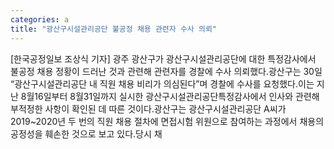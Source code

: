```yaml
---
categories: a
title: "광산구시설관리공단 불공정 채용 관련자 수사 의뢰"
---
```

[한국공정일보 조상식 기자] 광주 광산구가 광산구시설관리공단에 대한 특정감사에서 불공정 채용 정황이 드러난 것과 관련해 관련자를 경찰에 수사 의뢰했다.광산구는 30일 “광산구시설관리공단 내 직원 채용 비리가 의심된다”며 경찰에 수사를 요청했다.이는 지난 8월16일부터 8월31일까지 실시한 광산구시설관리공단특정감사에서 인사와 관련해 부적정한 사항이 확인된 데 따른 것이다.광산구는 광산구시설관리공단 A씨가 2019~2020년 두 번의 직원 채용 절차에 면접시험 위원으로 참여하는 과정에서 채용의 공정성을 훼손한 것으로 보고 있다.당시 채